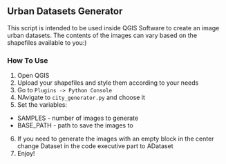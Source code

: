## Urban Datasets Generator

This script is intended to be used inside QGIS Software to create an image urban datasets. The contents of the images can vary based on the shapefiles available to you:)

### How To Use

1. Open QGIS
2. Upload your shapefiles and style them according to your needs
3. Go to ```Plugins -> Python Console```
4. NAvigate to ```city_generator.py``` and choose it
5. Set the variables:
* SAMPLES - number of images to generate
* BASE_PATH - path to save the images to
6. If you need to generate the images with an empty block in the center change Dataset in the code executive part to ADataset
7. Enjoy!
